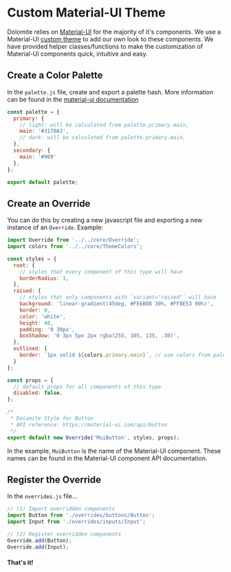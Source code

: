 # Custom Material-UI Theme

Dolomite relies on [Material-UI](https://github.com/mui-org/material-ui) for the majority of it's components. We use a Material-UI [custom theme](https://material-ui.com/customization/themes/) to add our own look to these components. We have provided helper classes/functions to make the customization of Material-UI components quick, intuitive and easy.

## Create a Color Palette

In the `palette.js` file, create and export a palette hash. More information can be found in the [material-ui documentation](https://material-ui.com/customization/themes/#palette)

```javascript
const palette = {
  primary: {
    // light: will be calculated from palette.primary.main,
    main: '#3170A3',
    // dark: will be calculated from palette.primary.main,
  },
  secondary: {
    main: '#909'
  },
};

export default palette;
```

## Create an Override

You can do this by creating a new javascript file and exporting a new instance of an `Override`. Example:

```javascript
import Override from '../../core/Override';
import colors from '../../core/ThemeColors';

const styles = {
  root: {
    // styles that every component of this type will have
    borderRadius: 3,
  },
  raised: {
    // styles that only components with `variant="raised"` will have
    background: 'linear-gradient(45deg, #FE6B8B 30%, #FF8E53 90%)',
    border: 0,
    color: 'white',
    height: 48,
    padding: '0 30px',
    boxShadow: '0 3px 5px 2px rgba(255, 105, 135, .30)',
  },
  outlined: {
    border: `1px solid ${colors.primary.main}`, // use colors from palette.js like so
  }
};

const props = {
  // default props for all components of this type
  disabled: false,
};

/*
 * Dolomite Style for Button
 * API reference: https://material-ui.com/api/button
 */
export default new Override('MuiButton', styles, props);
```
In the example, `MuiButton` is the name of the Material-UI component. These names can be found in the Material-UI component API documentation.

## Register the Override

In the `overrides.js` file...

```javascript
// (1) Import overridden components
import Button from './overrides/buttons/Button';
import Input from './overrides/inputs/Input';

// (2) Register overridden components
Override.add(Button);
Override.add(Input);
```

#### That's it!
